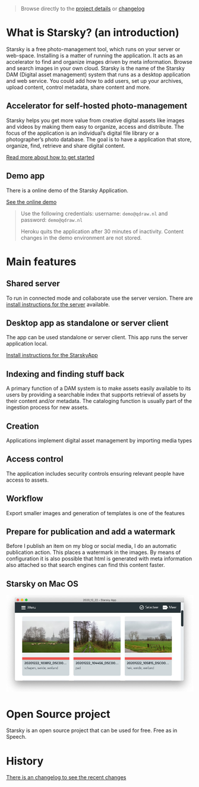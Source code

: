 > Browse directly to the [project details](readme.md) or [changelog](history.md)

# What is Starsky? (an introduction)

Starsky is a free photo-management tool, which runs on your server or web-space. Installing is a matter of running the application. It acts as an accelerator to find and organize images driven by meta information. Browse and search images in your own cloud. Starsky is the name of the Starsky DAM (Digital asset management) system that runs as a desktop application and web service.
You could add how to add users, set up your archives, upload content, control metadata, share content and more.

## Accelerator for self-hosted photo-management
Starsky helps you get more value from creative digital assets like images and videos by making them easy to organize, access and distribute. The focus of the application is an individual’s digital file library or a photographer’s photo database.  The goal is to have a application that store, organize, find, retrieve and share digital content.

[Read more about how to get started](readme.md?classes=btn,btn-info)

## Demo app
There is a online demo of the Starsky Application.

[See the online demo](https://demostarsky.azurewebsites.net?classes=btn,btn-default)

>
> Use the following credentials: username: `demo@qdraw.nl` and password: `demo@qdraw.nl`
>
> Heroku quits the application after 30 minutes of inactivity.
Content changes in the demo environment are not stored.
>

# Main features

## Shared server
To run in connected mode and collaborate use the server version. There are [install instructions for the server](starsky/readme.md) available.

## Desktop app as standalone or server client
The app can be used standalone or server client. This app runs the server application local. 

[Install instructions for the StarskyApp](starskyapp/readme.md?classes=btn,btn-info)


## Indexing and finding stuff back
A primary function of a DAM system is to make assets easily available to its users by providing a searchable index that supports retrieval of assets by their content and/or metadata. The cataloging function is usually part of the ingestion process for new assets.

## Creation
Applications implement digital asset management by importing media types

## Access control
The application includes security controls ensuring relevant people have access to assets.

## Workflow
Export smaller images and generation of templates is one of the features

## Prepare for publication and add a watermark
Before I publish an item on my blog or social media, I do an automatic publication action. This places a watermark in the images. By means of configuration it is also possible that html is generated with meta information also attached so that search engines can find this content faster.

## Starsky on Mac OS
![Starsky App on Mac OS](starsky/docs/starsky-mac-v043-home-nl.jpg)

# Open Source project
Starsky is an open source project that can be used for free. Free as in Speech.

# History
[There is an changelog to see the recent changes](history.md)
